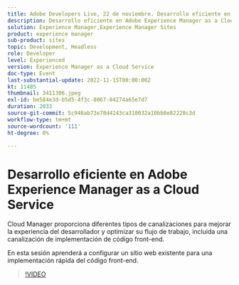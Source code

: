 ```yaml
---
title: Adobe Developers Live, 22 de noviembre. Desarrollo eficiente en Adobe Experience Manager as a Cloud Service
description: Desarrollo eficiente en Adobe Experience Manager as a Cloud ServiceCloud Manager proporciona diferentes tipos de canalizaciones para mejorar la experiencia del desarrollador y optimizar su flujo de trabajo, incluida una canalización de implementación de código front-end.En esta sesión aprenderá a configurar un sitio web existente para una implementación rápida de código front-end.
solution: Experience Manager,Experience Manager Sites
product: experience manager
sub-product: sites
topic: Development, Headless
role: Developer
level: Experienced
version: Experience Manager as a Cloud Service
doc-type: Event
last-substantial-update: 2022-11-15T00:00:00Z
kt: 11485
thumbnail: 3411306.jpeg
exl-id: be584e3d-b5d5-4f3c-8067-84274a65e7d7
duration: 2033
source-git-commit: 5c946ab73e78d4243ca310032a10bb8e82228c3d
workflow-type: tm+mt
source-wordcount: '111'
ht-degree: 0%

---
```


# Desarrollo eficiente en Adobe Experience Manager as a Cloud Service

Cloud Manager proporciona diferentes tipos de canalizaciones para mejorar la experiencia del desarrollador y optimizar su flujo de trabajo, incluida una canalización de implementación de código front-end.

En esta sesión aprenderá a configurar un sitio web existente para una implementación rápida del código front-end.

>[!VIDEO](https://video.tv.adobe.com/v/3411306/?quality=12&learn=on)
